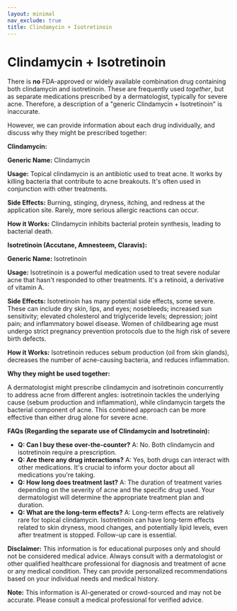 ```yaml
---
layout: minimal
nav_exclude: true
title: Clindamycin + Isotretinoin
---
```


# Clindamycin + Isotretinoin

There is **no** FDA-approved or widely available combination drug containing both clindamycin and isotretinoin.  These are frequently used *together*, but as separate medications prescribed by a dermatologist, typically for severe acne.  Therefore, a description of a "generic Clindamycin + Isotretinoin" is inaccurate.

However, we can provide information about each drug individually, and discuss why they might be prescribed together:


**Clindamycin:**

**Generic Name:** Clindamycin

**Usage:** Topical clindamycin is an antibiotic used to treat acne.  It works by killing bacteria that contribute to acne breakouts. It's often used in conjunction with other treatments.

**Side Effects:**  Burning, stinging, dryness, itching, and redness at the application site.  Rarely, more serious allergic reactions can occur.

**How it Works:** Clindamycin inhibits bacterial protein synthesis, leading to bacterial death.


**Isotretinoin (Accutane, Amnesteem, Claravis):**

**Generic Name:** Isotretinoin

**Usage:**  Isotretinoin is a powerful medication used to treat severe nodular acne that hasn't responded to other treatments. It's a retinoid, a derivative of vitamin A.

**Side Effects:**  Isotretinoin has many potential side effects, some severe.  These can include dry skin, lips, and eyes; nosebleeds; increased sun sensitivity; elevated cholesterol and triglyceride levels; depression; joint pain; and inflammatory bowel disease.  Women of childbearing age must undergo strict pregnancy prevention protocols due to the high risk of severe birth defects.

**How it Works:** Isotretinoin reduces sebum production (oil from skin glands), decreases the number of acne-causing bacteria, and reduces inflammation.


**Why they might be used together:**

A dermatologist might prescribe clindamycin and isotretinoin concurrently to address acne from different angles:  isotretinoin tackles the underlying cause (sebum production and inflammation), while clindamycin targets the bacterial component of acne. This combined approach can be more effective than either drug alone for severe acne.


**FAQs (Regarding the separate use of Clindamycin and Isotretinoin):**

* **Q:  Can I buy these over-the-counter?** A: No. Both clindamycin and isotretinoin require a prescription.
* **Q:  Are there any drug interactions?** A: Yes, both drugs can interact with other medications.  It's crucial to inform your doctor about all medications you're taking.
* **Q:  How long does treatment last?** A: The duration of treatment varies depending on the severity of acne and the specific drug used.  Your dermatologist will determine the appropriate treatment plan and duration.
* **Q:  What are the long-term effects?** A:  Long-term effects are relatively rare for topical clindamycin.  Isotretinoin can have long-term effects related to skin dryness, mood changes, and potentially lipid levels, even after treatment is stopped.  Follow-up care is essential.


**Disclaimer:** This information is for educational purposes only and should not be considered medical advice.  Always consult with a dermatologist or other qualified healthcare professional for diagnosis and treatment of acne or any medical condition.  They can provide personalized recommendations based on your individual needs and medical history.


**Note:** This information is AI-generated or crowd-sourced and may not be accurate. Please consult a medical professional for verified advice.